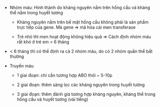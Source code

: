 - Nhóm máu: Hình thành do kháng nguyên nằm trên hồng cầu và kháng thể nằm trong huyết tương  
	- Kháng nguyên nằm trên bề mặt hồng cầu không phải là sản phẩm trực tiếp của gene. Mà gene => mã hóa cái men transferase  
	- Trẻ nhỏ thì men hoạt động không hiệu quả => Cách định nhóm máu rất khó ở trẻ em < 6 tháng    
- < 6 tháng thì có thể định ra cả 2 nhóm máu, do có 2 nhóm quần thể bất thường  
- Truyền máu  
	- 1 giai đoạn: chỉ cần tương hợp ABO thôi ~ 5-10p  
	- 2 giai đoạn: thêm sàng lọc các kháng nguyên trong huyết tương  
	- 3 giai đoạn: thêm đánh giá tương hợp kháng nguyên, kháng thể trong hồng cầu và huyết tương (vài tiếng)  
  
